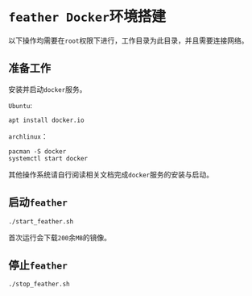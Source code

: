 # `feather Docker`环境搭建

以下操作均需要在`root`权限下进行，工作目录为此目录，并且需要连接网络。

## 准备工作

安装并启动`docker`服务。

`Ubuntu`:

```shell
apt install docker.io
```

`archlinux`：

```shell
pacman -S docker
systemctl start docker
```

其他操作系统请自行阅读相关文档完成`docker`服务的安装与启动。

## 启动`feather`

```shell
./start_feather.sh
```

首次运行会下载`200`余`MB`的镜像。

## 停止`feather`

```shell
./stop_feather.sh
```
